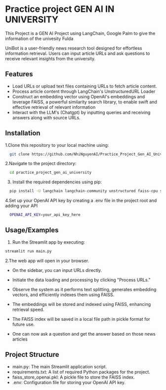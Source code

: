 # Practice project GEN AI IN UNIVERSITY 

This Project is a GEN AI Project using LangChain, Google Palm to give the information of the univesity Fulda

UniBot is a user-friendly news research tool designed for effortless information retrieval. Users can input article URLs and ask questions to receive relevant insights from the university.

## Features
- Load URLs or upload text files containing URLs to fetch article content.
- Process article content through LangChain's UnstructuredURL Loader
- Construct an embedding vector using OpenAI's embeddings and leverage FAISS, a powerful similarity search library, to enable swift and effective retrieval of relevant information
- Interact with the LLM's (Chatgpt) by inputting queries and receiving answers along with source URLs.

## Installation

1.Clone this repository to your local machine using:

```bash
  git clone https://github.com/NhiNguyenAI/Practice_Project_Gen_AI_University.git
```
2.Navigate to the project directory:

```bash
  cd practice_project_gen_ai_university
```
3. Install the required dependencies using pip:

```bash
  pip install -U langchain langchain-community unstructured faiss-cpu sentence-transformers ollama

```
4.Set up your OpenAI API key by creating a .env file in the project root and adding your API

```bash
  OPENAI_API_KEY=your_api_key_here
```
## Usage/Examples

1. Run the Streamlit app by executing:
```bash
streamlit run main.py

```

2.The web app will open in your browser.

- On the sidebar, you can input URLs directly.

- Initiate the data loading and processing by clicking "Process URLs."

- Observe the system as it performs text splitting, generates embedding vectors, and efficiently indexes them using FAISS.

- The embeddings will be stored and indexed using FAISS, enhancing retrieval speed.

- The FAISS index will be saved in a local file path in pickle format for future use.
- One can now ask a question and get the answer based on those news articles


## Project Structure

- main.py: The main Streamlit application script.
- requirements.txt: A list of required Python packages for the project.
- faiss_store_openai.pkl: A pickle file to store the FAISS index.
- .env: Configuration file for storing your OpenAI API key.

